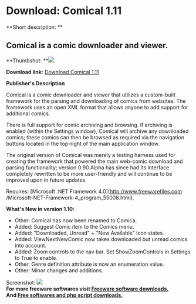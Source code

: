 # Download: Comical 1.11

**Short description: **

## Comical is a comic downloader and viewer.

  
**Thumbshot: **![](http://www.freewarefiles.com/screenshot/jc_comical_md.jpg)   
  
**Download link:** [Download Comical 1.11](http://freesoftwares.boysofts.com/Comical_program_55376.html)  
  

**Publisher's Description**  
  

Comical is a comic downloader and viewer that utilizes a custom-built
framework for the parsing and downloading of comics from websites. The
framework uses an open XML format that allows anyone to add support for
additional comics.

There is full support for comic archiving and browsing. If archiving is
enabled (within the Settings window), Comical will archive any downloaded
comics; these comics can then be browsed as required via the navigation
buttons located in the top-right of the main application window.

The original version of Comical was merely a testing harness used for creating
the framework that powered the main web-comic download and parsing
functionality; version 0.90 Alpha has since had its interface completely
rewritten to be more user-friendly and will continue to be improved upon in
future updates.

Requires: [Microsoft .NET Framework 4.0](http://www.freewarefiles.com
/Microsoft-NET-Framework-4_program_55008.html).

**What's New in version 1.10:**

  * Other: Comical has now been renamed to Comica. 
  * Added: Suggest Comic item to the Comics menu. 
  * Added: "Downloaded, Unread" + "New Available" icon states. 
  * Added: ViewNextNewComic now takes downloaded but unread comics into account. 
  * Added: Zoom controls to the nav bar. Set ShowZoomControls in Settings to True to enable. 
  * Other: Genre definition attribute is now an enumeration value. 
  * Other: Minor changes and additions. 

  
  
Screenshot: ![](http://www.freewarefiles.com/screenshot/jc_comical.jpg)  
**For more freeware softwares visit [Freeware software downloads.](http://freesoftwares.boysofts.com/)**   
**And [Free softwares and php script downloads.](http://www.boysofts.com/)**

